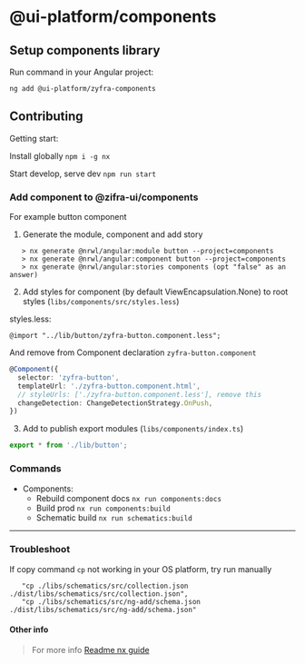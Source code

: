 # @ui-platform/components

## Setup components library

Run command in your Angular project:

```
ng add @ui-platform/zyfra-components
```

## Contributing

Getting start:

Install globally `npm i -g nx`

Start develop, serve dev `npm run start`

### Add component to @zifra-ui/components

For example button component

1. Generate the module, component and add story

```
   > nx generate @nrwl/angular:module button --project=components
   > nx generate @nrwl/angular:component button --project=components
   > nx generate @nrwl/angular:stories components (opt "false" as an answer)
```
2. Add styles for component (by default ViewEncapsulation.None) to root styles (`libs/components/src/styles.less`)

styles.less:
```less
@import "../lib/button/zyfra-button.component.less";

```

And remove from Component declaration `zyfra-button.component`

```ts
@Component({
  selector: 'zyfra-button',
  templateUrl: './zyfra-button.component.html',
  // styleUrls: ['./zyfra-button.component.less'], remove this
  changeDetection: ChangeDetectionStrategy.OnPush,
})
```

3. Add to publish export modules (`libs/components/index.ts`)

```ts
export * from './lib/button';


```

### Commands

- Components: 
  - Rebuild component docs `nx run components:docs`
  - Build prod `nx run components:build`
  - Schematic build `nx run schematics:build`


---------


### Troubleshoot

If copy command `cp` not working in your OS platform, try run manually 

```
   "cp ./libs/schematics/src/collection.json ./dist/libs/schematics/src/collection.json",
   "cp ./libs/schematics/src/ng-add/schema.json ./dist/libs/schematics/src/ng-add/schema.json"
```


#### Other info

> For more info [Readme nx guide](README_NX.md)
